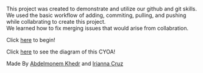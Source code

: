 This project was created to demonstrate and utilize our github and git skills.   
We used the basic workflow of adding, commiting, pulling, and pushing while collabrating to create this project.   
We learned how to fix merging issues that would arise from collabration.   

Click [here](maze/home.md) to begin!

Click [here](https://docs.google.com/a/hstat.org/drawings/d/1vlYUMK7ykbxGJ2e4VBWfVlrG8MeJfBJk_TMI4te4QjA/edit?usp=sharing) to see the diagram of this CYOA!

Made By [Abdelmonem Khedr](https://github.com/abdelk7344) and [Irianna Cruz](https://github.com/Irianna)